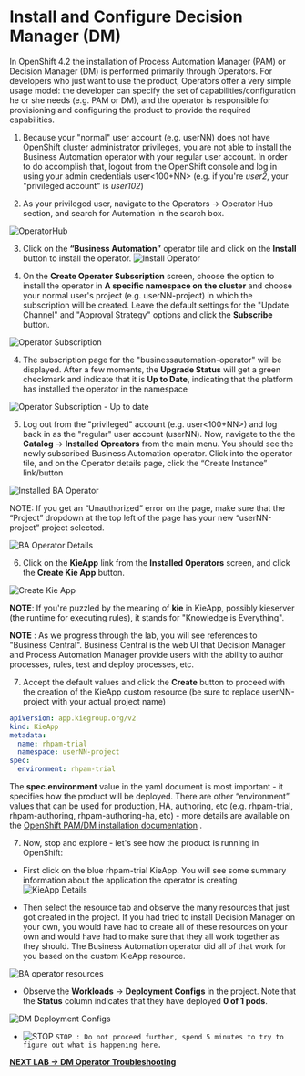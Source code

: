 

# Install and Configure Decision Manager (DM)

In OpenShift 4.2 the installation of Process Automation Manager (PAM) or Decision Manager (DM) is performed primarily through Operators. For developers who just want to use the product, Operators offer a very simple usage model: the developer can specify the set of capabilities/configuration he or she needs (e.g. PAM or DM), and the operator is responsible for provisioning and configuring the product to provide the required capabilities. 

1. Because your "normal" user account (e.g. userNN) does not have OpenShift cluster administrator privileges, you are not able to install the Business Automation operator with your regular user account. In order to do accomplish that, logout from the OpenShift console and log in using your admin credentials user<100+NN> (e.g. if you're *user2*, your "privileged account" is *user102*)     
   
  

2. As your privileged user, navigate to the Operators -> Operator Hub section, and search for Automation in the search box. 

![OperatorHub](images/lab2_operatorhub.png)


3. Click on the **“Business Automation”** operator tile and click on the **Install** button to install the operator. 
![Install Operator](images/lab21_install_operator.png)
   
1. On the **Create Operator Subscription** screen, choose the option to install the operator in **A specific namespace on the cluster** and choose your normal user's project (e.g. userNN-project) in which the subscription will be created. Leave the default settings for the "Update Channel" and "Approval Strategy" options and click the **Subscribe** button. 

![Operator Subscription](images/lab2_operator_subscription.png)

4. The subscription page for the "businessautomation-operator" will be displayed. After a few moments, the **Upgrade Status** will get a green checkmark and indicate that it is **Up to Date**, indicating that the platform has installed the operator in the namespace

![Operator Subscription - Up to date](images/lab21_subscribed_operator.png)


5. Log out from the "privileged" account (e.g. user<100+NN>) and log back in as the "regular" user account (userNN). Now, navigate to the the **Catalog** -> **Installed Opreators** from the main menu. You should see the newly subscribed Business Automation operator. Click into the operator tile, and on the Operator details page, click the “Create Instance” link/button

![Installed BA Operator](images/lab2_installed_ba_operator.png)


NOTE:  If you get an “Unauthorized” error on the page, make sure that the “Project” dropdown at the top left of the page has your new “userNN-project” project selected. 

![BA Operator Details](images/lab2_ba_operator_details.png)

6. Click on the **KieApp** link from the **Installed Operators** screen, and click the **Create Kie App** button.

![Create Kie App](images/lab2_kieapp_details.png)

**NOTE**: If you're puzzled by the meaning of **kie** in KieApp, possibly kieserver (the runtime for executing rules), it stands for "Knowledge is Everything". 

**NOTE** : As we progress through the lab, you will see references to "Business Central". Business Central is the web UI that Decision Manager and Process Automation Manager provide users with the ability to author processes, rules, test and deploy processes, etc. 

7. Accept the default values and click the **Create** button to proceed with the creation of the KieApp custom resource (be sure to replace userNN-project with your actual project name)
   
```yaml
apiVersion: app.kiegroup.org/v2
kind: KieApp
metadata:
  name: rhpam-trial
  namespace: userNN-project
spec:
  environment: rhpam-trial
```

   The **spec.environment** value in the yaml document is most important - it specifies how the product will be deployed. There are other “environment” values that can be used for production, HA, authoring, etc (e.g. rhpam-trial,  rhpam-authoring, rhpam-authoring-ha, etc)  - more details are available on the [OpenShift PAM/DM installation documentation](https://access.redhat.com/documentation/en-us/red_hat_decision_manager/7.6/html/deploying_a_red_hat_decision_manager_environment_on_red_hat_openshift_container_platform_using_operators/operator-con) . 


7. Now, stop and explore - let's see how the product is running in OpenShift: 
* First click on the blue rhpam-trial KieApp. You will see some summary information about the application the operator is creating
![KieApp Details](images/lab21_kieapp_details.png)

* Then select the resource tab and observe the many resources that just got created in the project. If you had tried to install Decision Manager on your own, you would have had to create all of these resources on your own and would have had to make sure that they all work together as they should. The Business Automation operator did all of that work for you based on the custom KieApp resource. 
  
![BA operator resources](images/lab2_ba_operator_resources.png)

* Observe the **Workloads** -> **Deployment Configs**  in the project. Note that the **Status** column indicates that they have deployed **0 of 1 pods**.  
  
![DM Deployment Configs](images/lab2_dm_deployment_configs.png)

- ![STOP](https://placehold.it/15/f03c15/000000?text=+) `STOP : Do not proceed further, spend 5 minutes to try to figure out what is happening here. `

[**NEXT LAB -> DM Operator Troubleshooting**](2_2_Troubleshoot_Operator.md)

